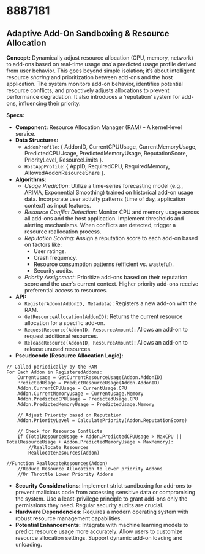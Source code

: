 # 8887181

## Adaptive Add-On Sandboxing & Resource Allocation

**Concept:** Dynamically adjust resource allocation (CPU, memory, network) to add-ons based on real-time usage *and* a predicted usage profile derived from user behavior. This goes beyond simple isolation; it’s about intelligent resource *sharing* and prioritization between add-ons and the host application.  The system monitors add-on behavior, identifies potential resource conflicts, and proactively adjusts allocations to prevent performance degradation. It also introduces a ‘reputation’ system for add-ons, influencing their priority.

**Specs:**

*   **Component:** Resource Allocation Manager (RAM) – A kernel-level service.
*   **Data Structures:**
    *   `AddonProfile`: { AddonID, CurrentCPUUsage, CurrentMemoryUsage, PredictedCPUUsage, PredictedMemoryUsage, ReputationScore, PriorityLevel, ResourceLimits }.
    *   `HostAppProfile`: { AppID, RequiredCPU, RequiredMemory, AllowedAddonResourceShare }.
*   **Algorithms:**
    *   *Usage Prediction*: Utilize a time-series forecasting model (e.g., ARIMA, Exponential Smoothing) trained on historical add-on usage data. Incorporate user activity patterns (time of day, application context) as input features.
    *   *Resource Conflict Detection*:  Monitor CPU and memory usage across all add-ons and the host application. Implement thresholds and alerting mechanisms.  When conflicts are detected, trigger a resource reallocation process.
    *   *Reputation Scoring*: Assign a reputation score to each add-on based on factors like:
        *   User ratings.
        *   Crash frequency.
        *   Resource consumption patterns (efficient vs. wasteful).
        *   Security audits.
    *   *Priority Assignment*:  Prioritize add-ons based on their reputation score and the user’s current context.  Higher priority add-ons receive preferential access to resources.
*   **API:**
    *   `RegisterAddon(AddonID, Metadata)`:  Registers a new add-on with the RAM.
    *   `GetResourceAllocation(AddonID)`:  Returns the current resource allocation for a specific add-on.
    *   `RequestResource(AddonID, ResourceAmount)`:  Allows an add-on to request additional resources.
    *   `ReleaseResource(AddonID, ResourceAmount)`: Allows an add-on to release unused resources.
*   **Pseudocode (Resource Allocation Logic):**

```pseudocode
// Called periodically by the RAM
For Each Addon in RegisteredAddons:
    CurrentUsage = GetCurrentResourceUsage(Addon.AddonID)
    PredictedUsage = PredictResourceUsage(Addon.AddonID)
    Addon.CurrentCPUUsage = CurrentUsage.CPU
    Addon.CurrentMemoryUsage = CurrentUsage.Memory
    Addon.PredictedCPUUsage = PredictedUsage.CPU
    Addon.PredictedMemoryUsage = PredictedUsage.Memory

    // Adjust Priority based on Reputation
    Addon.PriorityLevel = CalculatePriority(Addon.ReputationScore)

    // Check for Resource Conflicts
    If (TotalResourceUsage + Addon.PredictedCPUUsage > MaxCPU || TotalResourceUsage + Addon.PredictedMemoryUsage > MaxMemory):
        //Reallocate Resources
        ReallocateResources(Addon)

//Function ReallocateResources(Addon)
    //Reduce Resource Allocation to lower priority Addons
    //Or Throttle Lower Priority Addons
```

*   **Security Considerations:** Implement strict sandboxing for add-ons to prevent malicious code from accessing sensitive data or compromising the system. Use a least-privilege principle to grant add-ons only the permissions they need.  Regular security audits are crucial.
*   **Hardware Dependencies:**  Requires a modern operating system with robust resource management capabilities.
*   **Potential Enhancements:** Integrate with machine learning models to predict resource usage more accurately.  Allow users to customize resource allocation settings.  Support dynamic add-on loading and unloading.